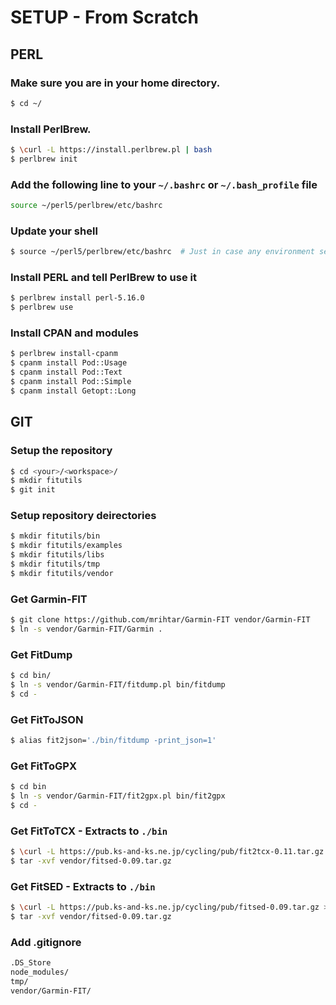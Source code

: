 # **SETUP - From Scratch**

## **PERL**

### Make sure you are in your home directory.
```bash
$ cd ~/
```

### Install PerlBrew.
```bash
$ \curl -L https://install.perlbrew.pl | bash
$ perlbrew init
```

### Add the following line to your `~/.bashrc` or `~/.bash_profile` file
```bash
source ~/perl5/perlbrew/etc/bashrc
```

### Update your shell
```bash
$ source ~/perl5/perlbrew/etc/bashrc  # Just in case any environment settings need updating
```

### Install PERL and tell PerlBrew to use it
```bash
$ perlbrew install perl-5.16.0
$ perlbrew use
```

### Install CPAN and modules
```bash
$ perlbrew install-cpanm
$ cpanm install Pod::Usage
$ cpanm install Pod::Text
$ cpanm install Pod::Simple
$ cpanm install Getopt::Long
```

## GIT

### Setup the repository
```bash
$ cd <your>/<workspace>/
$ mkdir fitutils
$ git init
```

### Setup repository deirectories
```bash
$ mkdir fitutils/bin
$ mkdir fitutils/examples
$ mkdir fitutils/libs
$ mkdir fitutils/tmp
$ mkdir fitutils/vendor
```

### Get Garmin-FIT
```bash
$ git clone https://github.com/mrihtar/Garmin-FIT vendor/Garmin-FIT
$ ln -s vendor/Garmin-FIT/Garmin .
```

### Get FitDump
```bash
$ cd bin/
$ ln -s vendor/Garmin-FIT/fitdump.pl bin/fitdump
$ cd -
```

### Get FitToJSON
```bash
$ alias fit2json='./bin/fitdump -print_json=1'
```

### Get FitToGPX
```bash
$ cd bin
$ ln -s vendor/Garmin-FIT/fit2gpx.pl bin/fit2gpx
$ cd -
```

### Get FitToTCX - Extracts to `./bin`
```bash
$ \curl -L https://pub.ks-and-ks.ne.jp/cycling/pub/fit2tcx-0.11.tar.gz > vendor/.
$ tar -xvf vendor/fitsed-0.09.tar.gz
```

### Get FitSED - Extracts to `./bin`
```bash
$ \curl -L https://pub.ks-and-ks.ne.jp/cycling/pub/fitsed-0.09.tar.gz > vendor/.
$ tar -xvf vendor/fitsed-0.09.tar.gz
```

### Add .gitignore
```bash
.DS_Store
node_modules/
tmp/
vendor/Garmin-FIT/
```